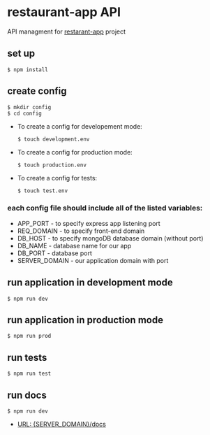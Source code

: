 # restaurant-app API

API managment for [restarant-app](https://github.com/mtw-programmer/restaurant-app) project

## set up

```
$ npm install
```

## create config

```
$ mkdir config
$ cd config
```

- To create a config for developement mode:

  ```
  $ touch development.env
  ```

- To create a config for production mode:

  ```
  $ touch production.env
  ```

- To create a config for tests:

  ```
  $ touch test.env
  ```

### each config file should include all of the listed variables:

- APP_PORT - to specify express app listening port
- REQ_DOMAIN - to specify front-end domain
- DB_HOST - to specify mongoDB database domain (without port)
- DB_NAME - database name for our app
- DB_PORT - database port
- SERVER_DOMAIN - our application domain with port

## run application in development mode

```
$ npm run dev
```

## run application in production mode

```
$ npm run prod
```

## run tests

```
$ npm run test
```

## run docs

```
$ npm run dev
```

- [URL: {SERVER_DOMAIN}/docs](http://localhost:3001/docs)
